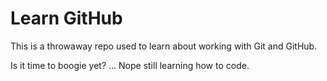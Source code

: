 # Learn GitHub

This is a throwaway repo used to learn about working with Git and GitHub.

Is it time to boogie yet? ... Nope still learning how to code. 
